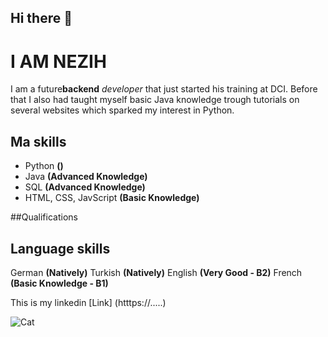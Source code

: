 ## Hi there 👋
# I AM NEZIH
I am a future**backend** *developer* that just started his training at DCI. Before that I also had taught myself basic Java knowledge trough tutorials on several websites which sparked my interest in Python. 
## Ma skills
- Python **()**
- Java **(Advanced Knowledge)**
- SQL **(Advanced Knowledge)**
- HTML, CSS, JavScript **(Basic Knowledge)**

##Qualifications

## Language skills
German **(Natively)**
Turkish **(Natively)**
English **(Very Good - B2)**
French **(Basic Knowledge - B1)**


This is my linkedin [Link] (htttps://.....)

![Cat](https://)




